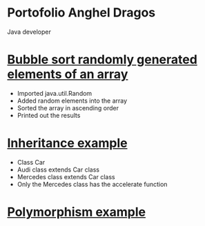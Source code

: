 # Portofolio Anghel Dragos
Java developer

# [Bubble sort randomly generated elements of an array](https://github.com/AnghelDragos/BubbleSort/blob/master/src/Main.java)
* Imported java.util.Random
* Added random elements into the array
* Sorted the array in ascending order
* Printed out the results

# [Inheritance example](https://github.com/AnghelDragos/Inheritance_example)
* Class Car
* Audi class extends Car class
* Mercedes class extends Car class
* Only the Mercedes class has the accelerate function


# [Polymorphism example](https://github.com/AnghelDragos/Polymorphism_Example)
